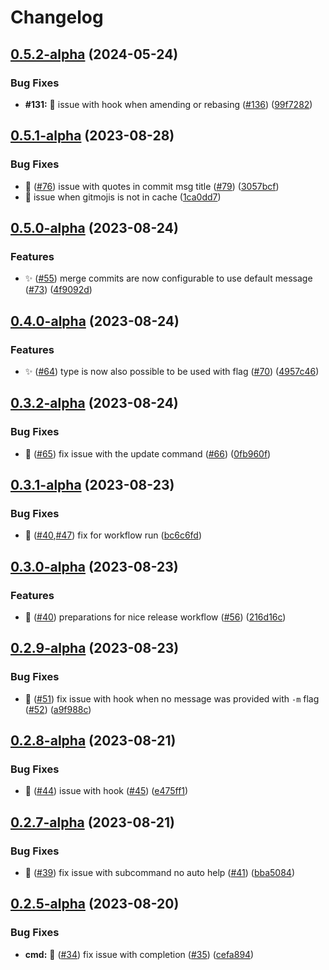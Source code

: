 # Changelog

## [0.5.2-alpha](https://github.com/AndreasAugustin/go-gitmoji-cli/compare/v0.5.1-alpha...v0.5.2-alpha) (2024-05-24)


### Bug Fixes

* **#131:** :bug: issue with hook when amending or rebasing ([#136](https://github.com/AndreasAugustin/go-gitmoji-cli/issues/136)) ([99f7282](https://github.com/AndreasAugustin/go-gitmoji-cli/commit/99f7282214dfb0f0196460b8d7a4e11b652e73ee))

## [0.5.1-alpha](https://github.com/AndreasAugustin/go-gitmoji-cli/compare/v0.5.0-alpha...v0.5.1-alpha) (2023-08-28)


### Bug Fixes

* :bug: ([#76](https://github.com/AndreasAugustin/go-gitmoji-cli/issues/76)) issue with quotes in commit msg title ([#79](https://github.com/AndreasAugustin/go-gitmoji-cli/issues/79)) ([3057bcf](https://github.com/AndreasAugustin/go-gitmoji-cli/commit/3057bcf0529d103c1168ee8f5885d7131325a0f1))
* :bug: issue when gitmojis is not in cache ([1ca0dd7](https://github.com/AndreasAugustin/go-gitmoji-cli/commit/1ca0dd72a965fb117982f997b45e20f8ffeb1c85))

## [0.5.0-alpha](https://github.com/AndreasAugustin/go-gitmoji-cli/compare/v0.4.0-alpha...v0.5.0-alpha) (2023-08-24)


### Features

* ✨ ([#55](https://github.com/AndreasAugustin/go-gitmoji-cli/issues/55)) merge commits are now configurable to use default message ([#73](https://github.com/AndreasAugustin/go-gitmoji-cli/issues/73)) ([4f9092d](https://github.com/AndreasAugustin/go-gitmoji-cli/commit/4f9092d1d4f582363b849c58f90d52556a781a12))

## [0.4.0-alpha](https://github.com/AndreasAugustin/go-gitmoji-cli/compare/v0.3.2-alpha...v0.4.0-alpha) (2023-08-24)


### Features

* ✨ ([#64](https://github.com/AndreasAugustin/go-gitmoji-cli/issues/64)) type is now also possible to be used with flag ([#70](https://github.com/AndreasAugustin/go-gitmoji-cli/issues/70)) ([4957c46](https://github.com/AndreasAugustin/go-gitmoji-cli/commit/4957c46026d6265bfd0cb2033f430053fd8a0ce2))

## [0.3.2-alpha](https://github.com/AndreasAugustin/go-gitmoji-cli/compare/v0.3.1-alpha...v0.3.2-alpha) (2023-08-24)


### Bug Fixes

* 🐛 ([#65](https://github.com/AndreasAugustin/go-gitmoji-cli/issues/65)) fix issue with the update command  ([#66](https://github.com/AndreasAugustin/go-gitmoji-cli/issues/66)) ([0fb960f](https://github.com/AndreasAugustin/go-gitmoji-cli/commit/0fb960faa84c2b5dc64805282b063c55b744c2c3))

## [0.3.1-alpha](https://github.com/AndreasAugustin/go-gitmoji-cli/compare/v0.3.0-alpha...v0.3.1-alpha) (2023-08-23)


### Bug Fixes

* :construction_worker: ([#40](https://github.com/AndreasAugustin/go-gitmoji-cli/issues/40),[#47](https://github.com/AndreasAugustin/go-gitmoji-cli/issues/47)) fix for workflow run ([bc6c6fd](https://github.com/AndreasAugustin/go-gitmoji-cli/commit/bc6c6fd54dfae3ec8c90733b0d3700799119a426))

## [0.3.0-alpha](https://github.com/AndreasAugustin/go-gitmoji-cli/compare/v0.2.9-alpha...v0.3.0-alpha) (2023-08-23)


### Features

* :construction_worker: ([#40](https://github.com/AndreasAugustin/go-gitmoji-cli/issues/40)) preparations for nice release workflow ([#56](https://github.com/AndreasAugustin/go-gitmoji-cli/issues/56)) ([216d16c](https://github.com/AndreasAugustin/go-gitmoji-cli/commit/216d16cb9c842ba2364d795f68131b945d3dc007))

## [0.2.9-alpha](https://github.com/AndreasAugustin/go-gitmoji-cli/compare/v0.2.8-alpha...v0.2.9-alpha) (2023-08-23)


### Bug Fixes

* :bug: ([#51](https://github.com/AndreasAugustin/go-gitmoji-cli/issues/51)) fix issue with hook when no message was provided with `-m` flag ([#52](https://github.com/AndreasAugustin/go-gitmoji-cli/issues/52)) ([a9f988c](https://github.com/AndreasAugustin/go-gitmoji-cli/commit/a9f988c9bc14072f270c3cdafd4eb6821e794e68))

## [0.2.8-alpha](https://github.com/AndreasAugustin/go-gitmoji-cli/compare/v0.2.7-alpha...v0.2.8-alpha) (2023-08-21)


### Bug Fixes

* 🐛 ([#44](https://github.com/AndreasAugustin/go-gitmoji-cli/issues/44)) issue with hook ([#45](https://github.com/AndreasAugustin/go-gitmoji-cli/issues/45)) ([e475ff1](https://github.com/AndreasAugustin/go-gitmoji-cli/commit/e475ff15f2dece8f5b1e85cc6212a0b708ffe701))

## [0.2.7-alpha](https://github.com/AndreasAugustin/go-gitmoji-cli/compare/v0.2.6-alpha...v0.2.7-alpha) (2023-08-21)


### Bug Fixes

* :bug: ([#39](https://github.com/AndreasAugustin/go-gitmoji-cli/issues/39)) fix issue with subcommand no auto help ([#41](https://github.com/AndreasAugustin/go-gitmoji-cli/issues/41)) ([bba5084](https://github.com/AndreasAugustin/go-gitmoji-cli/commit/bba5084019c338247fda17020f37fef3e284da1e))

## [0.2.5-alpha](https://github.com/AndreasAugustin/go-gitmoji-cli/compare/v0.2.4-alpha...v0.2.5-alpha) (2023-08-20)


### Bug Fixes

* **cmd:** :bug: ([#34](https://github.com/AndreasAugustin/go-gitmoji-cli/issues/34)) fix issue with completion ([#35](https://github.com/AndreasAugustin/go-gitmoji-cli/issues/35)) ([cefa894](https://github.com/AndreasAugustin/go-gitmoji-cli/commit/cefa894f4da5efc78c1d7083c2e86fd11e30869f))
